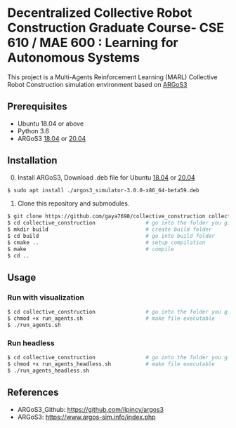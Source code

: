 # Decentralized Collective Robot Construction Graduate Course- CSE 610 / MAE 600 : Learning for Autonomous Systems
This project is a Multi-Agents Reinforcement Learning (MARL) Collective Robot Construction simulation environment based on [ARGoS3](https://www.argos-sim.info)

## Prerequisites
* Ubuntu 18.04 or above
* Python 3.6
* ARGoS3
[18.04](https://drive.google.com/file/d/19RZtiHKYhTA_SXzMLRSksH_zO5YXr_kR/view) or [20.04](https://drive.google.com/file/d/1oO2lb2LuLq4IrZmNMiJurWTotHp_pDye/view)


## Installation
0. Install ARGoS3,
Download .deb file for Ubuntu
[18.04](https://drive.google.com/file/d/19RZtiHKYhTA_SXzMLRSksH_zO5YXr_kR/view) or [20.04](https://drive.google.com/file/d/1oO2lb2LuLq4IrZmNMiJurWTotHp_pDye/view)
```bash
$ sudo apt install ./argos3_simulator-3.0.0-x86_64-beta59.deb
```

1. Clone this repository and submodules.
```bash
$ git clone https://github.com/gaya7698/collective_construction collective_construction
$ cd collective_construction                # go into the folder you git cloned
$ mkdir build                               # create build folder
$ cd build                                  # go into build folder
$ cmake ..                                  # setup compilation
$ make                                      # compile
$ cd ..
```
## Usage
### Run with visualization
```bash
$ cd collective_construction                # go into the folder you git cloned
$ chmod +x run_agents.sh                    # make file executable
$ ./run_agents.sh


```
### Run headless
```bash
$ cd collective_construction                # go into the folder you git cloned
$ chmod +x run_agents_headless.sh           # make file executable
$ ./run_agents_headless.sh
```

## References
- ARGoS3_Github: https://github.com/ilpincy/argos3
- ARGoS3: https://www.argos-sim.info/index.php
